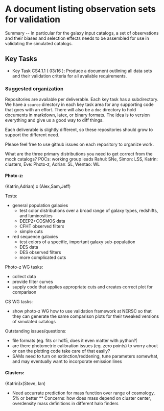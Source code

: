 #  A document listing observation sets for validation

Summary -- In particular for the galaxy input catalogs, a set of observations and their biases and selection
effects needs to be assembled for use in validating the simulated catalogs.

## Key Tasks
* Key Task CS4.1.1 ( 03/16 ): Produce a document outlining all data sets and their validation criteria for all
available requirements.

### Suggested organization
Repositories are available per deliverable.  Each key task has a subdirectory.
We have a `source` directory in each key task area for any supporting
code that goes with an effort.  There will also be a `doc` directory to hold documents in markdown,
latex, or binary formats.  The idea is to version everything and give us a good way to diff things.

Each deliverable is slightly different, so these repositories should grow to support the different need.

Please feel free to use github issues on each repository to organize work.

What are the three primary distributions you need to get correct from the mock catalogs?
POCs: working group leads
Rahul: SNe, Simon: LSS, Katrin: clusters, Eve: Photo-z, Adrian: SL, Wentao: WL

#### Photo-z:
(Katrin,Adrian) x (Alex,Sam,Jeff)

Tests:
* general population galaxies
  * test color distributions over a broad range of galaxy types, redshifts, and luminosities
  * DEEP2+COSMOS data
  * CFHT observed filters
  * simple cuts
* red sequence galaxies
  * test colors of a specific, important galaxy sub-population
  * DES data
  * DES observed filters
  * more complicated cuts

Photo-z WG tasks:
* collect data
* provide filter curves
* supply code that applies appropriate cuts and creates correct plot for comparison

CS WG tasks:
* show photo-z WG how to use validation framework at NERSC so that they can generate the same comparison plots for their tweaked versions of simulated catalogs

Outstanding issues/questions:
* file formats (eg. fits or hdf5, does it even matter with python?)
* are there photometric calibration issues (eg. zero points) to worry about or can the plotting code take care of that easily?
* SAMs need to turn on extinction/reddening, tune parameters somewhat, and may eventually want to incorporate emission lines

#### Clusters:
(Katrin)x(Steve, Ian)
* Need accurrate prediction for mass function over range of cosmology, 5% or better
** Concerns: how does mass depend on cluster center, overdensity mass definitions in different halo finders
